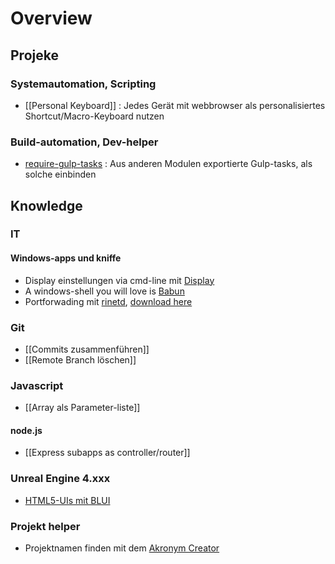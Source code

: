 # Overview

## Projeke

### Systemautomation, Scripting
- [[Personal Keyboard]] : Jedes Gerät mit webbrowser als personalisiertes Shortcut/Macro-Keyboard nutzen

### Build-automation, Dev-helper
- [require-gulp-tasks](https://github.com/chaosprinz/require-gulp-tasks) : Aus anderen Modulen exportierte Gulp-tasks, als solche einbinden

## Knowledge

### IT

#### Windows-apps und kniffe
- Display einstellungen via cmd-line mit [Display](http://noeld.com/programs.asp#Display)
- A windows-shell you will love is [Babun](http://babun.github.io/)
- Portforwading mit [rinetd](http://www.ehowstuff.com/how-to-install-and-configure-port-forwarding-using-rinetd-in-windows/), [download here](https://boutell.com/rinetd/)

### Git
- [[Commits zusammenführen]]
- [[Remote Branch löschen]]

### Javascript
- [[Array als Parameter-liste]]

#### node.js
- [[Express subapps as controller/router]]

### Unreal Engine 4.xxx
- [HTML5-UIs mit BLUI](https://github.com/AaronShea/BLUI)

### Projekt helper
- Projektnamen finden mit dem [Akronym Creator](http://acronymcreator.net/)